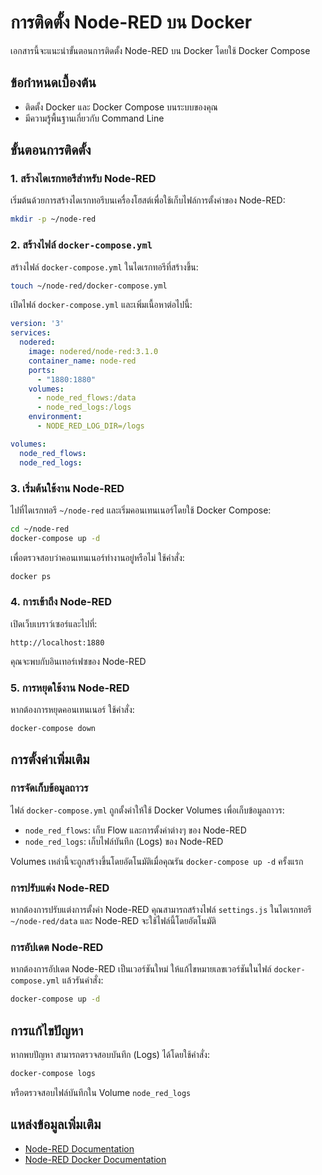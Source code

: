 # การติดตั้ง Node-RED บน Docker

เอกสารนี้จะแนะนำขั้นตอนการติดตั้ง Node-RED บน Docker โดยใช้ Docker Compose

## ข้อกำหนดเบื้องต้น

- ติดตั้ง Docker และ Docker Compose บนระบบของคุณ
- มีความรู้พื้นฐานเกี่ยวกับ Command Line

## ขั้นตอนการติดตั้ง

### 1. สร้างไดเรกทอรีสำหรับ Node-RED

เริ่มต้นด้วยการสร้างไดเรกทอรีบนเครื่องโฮสต์เพื่อใช้เก็บไฟล์การตั้งค่าของ Node-RED:

```bash
mkdir -p ~/node-red
```

### 2. สร้างไฟล์ `docker-compose.yml`

สร้างไฟล์ `docker-compose.yml` ในไดเรกทอรีที่สร้างขึ้น:

```bash
touch ~/node-red/docker-compose.yml
```

เปิดไฟล์ `docker-compose.yml` และเพิ่มเนื้อหาต่อไปนี้:

```yaml
version: '3'
services:
  nodered:
    image: nodered/node-red:3.1.0
    container_name: node-red
    ports:
      - "1880:1880"
    volumes:
      - node_red_flows:/data  
      - node_red_logs:/logs   
    environment:
      - NODE_RED_LOG_DIR=/logs  

volumes:
  node_red_flows:  
  node_red_logs:   
```

### 3. เริ่มต้นใช้งาน Node-RED

ไปที่ไดเรกทอรี `~/node-red` และเริ่มคอนเทนเนอร์โดยใช้ Docker Compose:

```bash
cd ~/node-red
docker-compose up -d
```

เพื่อตรวจสอบว่าคอนเทนเนอร์ทำงานอยู่หรือไม่ ใช้คำสั่ง:

```bash
docker ps
```

### 4. การเข้าถึง Node-RED

เปิดเว็บเบราว์เซอร์และไปที่:

```
http://localhost:1880
```

คุณจะพบกับอินเทอร์เฟซของ Node-RED

### 5. การหยุดใช้งาน Node-RED

หากต้องการหยุดคอนเทนเนอร์ ใช้คำสั่ง:

```bash
docker-compose down
```

## การตั้งค่าเพิ่มเติม

### การจัดเก็บข้อมูลถาวร

ไฟล์ `docker-compose.yml` ถูกตั้งค่าให้ใช้ Docker Volumes เพื่อเก็บข้อมูลถาวร:

- `node_red_flows`: เก็บ Flow และการตั้งค่าต่างๆ ของ Node-RED
- `node_red_logs`: เก็บไฟล์บันทึก (Logs) ของ Node-RED

Volumes เหล่านี้จะถูกสร้างขึ้นโดยอัตโนมัติเมื่อคุณรัน `docker-compose up -d` ครั้งแรก

### การปรับแต่ง Node-RED

หากต้องการปรับแต่งการตั้งค่า Node-RED คุณสามารถสร้างไฟล์ `settings.js` ในไดเรกทอรี `~/node-red/data` และ Node-RED จะใช้ไฟล์นี้โดยอัตโนมัติ

### การอัปเดต Node-RED

หากต้องการอัปเดต Node-RED เป็นเวอร์ชันใหม่ ให้แก้ไขหมายเลขเวอร์ชันในไฟล์ `docker-compose.yml` แล้วรันคำสั่ง:

```bash
docker-compose up -d
```

## การแก้ไขปัญหา

หากพบปัญหา สามารถตรวจสอบบันทึก (Logs) ได้โดยใช้คำสั่ง:

```bash
docker-compose logs
```

หรือตรวจสอบไฟล์บันทึกใน Volume `node_red_logs`

## แหล่งข้อมูลเพิ่มเติม

- [Node-RED Documentation](https://nodered.org/docs/)
- [Node-RED Docker Documentation](https://nodered.org/docs/getting-started/docker)

